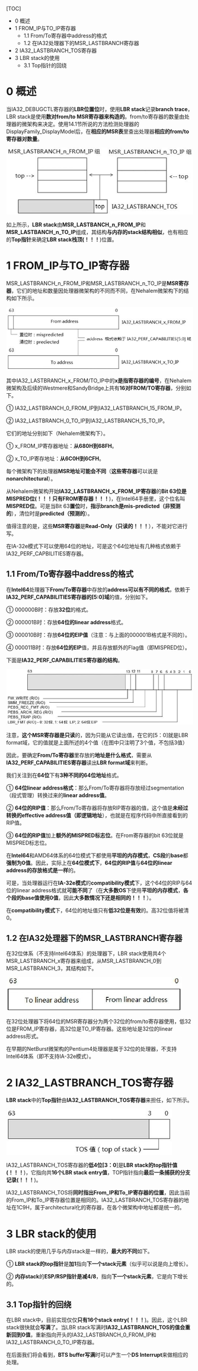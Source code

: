 [TOC]

- 0 概述
- 1 FROM\_IP与TO\_IP寄存器
    - 1.1 From/To寄存器中address的格式
    - 1.2 在IA32处理器下的MSR\_LASTBRANCH寄存器
- 2 IA32\_LASTBRANCH\_TOS寄存器
- 3 LBR stack的使用
    - 3.1 Top指针的回绕

# 0 概述

当IA32\_DEBUGCTL寄存器的**LBR位置位**时，使用**LBR stack**记录**branch trace**，LBR stack是使用**数对from/to MSR寄存器来构造的**。from/to寄存器的数量由处理器的微架构来决定。使用14.1节所说的方法检测处理器的DisplayFamily\_DisplayModel后，在**相应的MSR表**里查出处理器**相应的from/to寄存器对数量**。

![config](./images/6.jpg)

如上所示，**LBR stack**由**MSR\_LASTBANCH\_n\_FROM\_IP**和**MSR\_LASTBANCH\_n\_TO\_IP**组成，其结构**与内存的stack结构相似**，也有相应的**Top指针**来确定**LBR stack栈顶(！！！**)位置。

# 1 FROM\_IP与TO\_IP寄存器

MSR\_LASTBRANCH\_n\_FROM\_IP和MSR\_LASTBRANCH\_n\_TO\_IP是**MSR寄存器**，它们的地址和数量因处理器微架构的不同而不同，在Nehalem微架构下的结构如下所示。

![config](./images/7.jpg)

其中IA32\_LASTBRANCH\_x\_FROM/TO\_IP中的**x是指寄存器的编号**，在Nehalem微架构及后续的Westmere和SandyBridge上共有**16对FROM/TO寄存器**，分别如下。

① IA32\_LASTBRANCH\_0\_FROM\_IP到IA32\_LASTBRANCH\_15\_FROM_IP。

② IA32\_LASTBRANCH\_0\_TO\_IP到IA32\_LASTBRANCH\_15\_TO\_IP。

它们的地址分别如下（Nehalem微架构下）。

① x\_FROM\_IP寄存器地址：**从680H到68FH**。

② x\_TO\_IP寄存地址：**从6C0H到6CFH**。

每个微架构下的处理器**MSR地址可能会不同**（**这些寄存器**可以说是**nonarchitectural**）。

从Nehalem微架构开始**IA32\_LASTBRANCH\_x\_FROM\_IP寄存器**的**Bit 63位是MISPRED位(！！！只有FROM寄存器！！！**)，在Intel64手册里，这个位名叫**MISPRED位**。可是当Bit 63**置位**时，**指示branch是mis\-predicted（非预测的**），清位时是**predicted（预测的**）。

值得注意的是，这些**MSR寄存器**是**Read\-Only（只读的！！！**），不能对它进行写。

在IA\-32e模式下可以使用64位的地址，可是这个64位地址有几种格式依赖于IA32\_PERF\_CAPBILITIES寄存器。

## 1.1 From/To寄存器中address的格式

在**Intel64**处理器下**From/To寄存器**中存放的**address可以有不同的格式**，依赖于**IA32\_PERF\_CAPABILITIES寄存器的\[5\:0\]域**的值，分别如下。

① 000000B时：存放**32位**的格式。

② 000001B时：存放**64位的linear address**格式。

③ 000010B时：存放**64位的EIP值**（注意：与上面的000001B格式是不同的）。

④ 000011B时：存放**64位的EIP**值，并且存放额外的Flag值（即MISPRED位）。

下面是**IA32\_PERF\_CAPABILITIES寄存器的结构**。

![config](./images/8.jpg)

注意，**这个MSR寄存器是只读**的，因为只能从它读出值，在它的[5：0]就是LBR format域，它的值就是上面所述的4个值（在图中只注明了3个值，不包括3值）

因此，要确定**From/To寄存器**里存放的**地址是什么格式**，需要从**IA32\_PERF\_CAPABILITIES寄存器**读出**LBR format域**来判断。

我们关注到在**64位**下有**3种不同的64位地址**格式。

① **64位linear address格式**：那么From/To寄存器将存放经过segmentation（段式管理）转换过来的**linear address值**。

② **64位的RIP值**：那么From/To寄存器将存放RIP寄存器的值，这个值是**未经过转换的effective address值（即逻辑地址**），也就是在程序代码中所直接看到的RIP值。

③ **64位的RIP值**加上**额外的MISPRED标志位**。在From寄存器的bit 63位就是MISPRED标志位。

在**Intel64**和AMD64体系的64位模式下都使用**平坦的内存模式**，**CS段**的**base**都**强制为0值**。因此，实际上在**64位模式下**，**64位的RIP值**与**64位的linear address的存放格式是一样**的。

可是，当处理器运行在**IA\-32e模式**的**compatibility模式**下，这个64位的RIP与64位的linear address格式就**可能不同**了（在**大多数OS**下使用**平坦的内存模式**，**各个段的base值使用0值**，因此**大多数情况下还是相同的！！！**）。

在**compatibility模式**下，64位的地址值只有**低32位是有效**的。高32位值将被清0。

## 1.2 在IA32处理器下的MSR\_LASTBRANCH寄存器

在32位体系（不支持Intel64体系）的处理器下，LBR stack使用共4个MSR\_LASTBRANCH\_x寄存器来组成，从MSR\_LASTBRANCH\_0到MSR\_LASTBRANCH\_3，其结构如下。

![config](./images/9.jpg)

在32位处理器下将64位的MSR寄存器分为两个32位的from/to寄存器使用，低32位是FROM\_IP寄存器，高32位是TO\_IP寄存器。这些地址是32位的linear address形式。

在早期的NetBurst微架构的Pentium4处理器是属于32位的处理器，不支持Intel64体系（即不支持IA-32e模式）。

# 2 IA32\_LASTBRANCH\_TOS寄存器

**LBR stack**中的**Top指针**由**IA32\_LASTBRANCH\_TOS寄存器**来担任，如下所示。

![config](./images/10.jpg)

IA32\_LASTBRANCH\_TOS寄存器的**低4位[3：0**]是**LBR stack的top指针值(！！！**)，它指向共**16个LBR stack entry值**，TOP指针指向**最后一条捕获的分支记录(！！！**)。

IA32\_LASTBRANCH\_TOS将**同时指出From\_IP和To\_IP寄存器的位置**，因此当前的From\_IP和To\_IP寄存器位置是相同的。IA32\_LASTBRANCH\_TOS寄存器的地址在1C9H，属于architectural化的寄存器，在各个微架构中地址都是统一的。

# 3 LBR stack的使用

LBR stack的使用几乎与内存stack是一样的，**最大的不同**如下。

① **LBR stack的top指针**是**加1**指向**下一个stack元素**（似乎可以说是向上增长）。

② **内存stack**的**ESP/RSP指针是减4/8**，指向**下一个stack元素**，它是向下增长的。

## 3.1 Top指针的回绕

在LBR stack中，目前实现仅仅**只有16个stack entry(！！！**)。因此，这个LBR stack很快就会**写满**了。当LBR stack写满时**IA32\_LASTBRANCH\_TOS的值会重新回到0值**，重新指向开头的IA32\_LASTBRANCH\_0\_FROM\_IP和IA32\_LASTBRANCH\_0\_TO\_IP寄存器。

在后面我们将会看到，**BTS buffer写满**时可以产生一个**DS Interrupt**来做相应的处理。